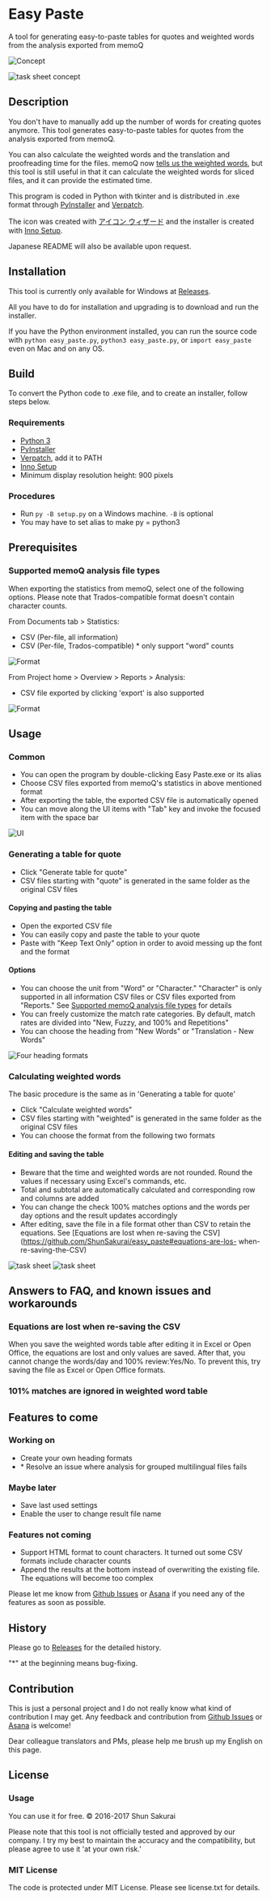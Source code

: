 # Easy Paste
A tool for generating easy-to-paste tables for quotes and weighted words from the analysis exported from memoQ

![Concept](https://raw.github.com/wiki/ShunSakurai/easy_paste/easy_paste_concept.png)

![task sheet concept](https://raw.github.com/wiki/ShunSakurai/easy_paste/easy_paste_task_sheet_concept.png)

## Description
You don't have to manually add up the number of words for creating quotes anymore. This tool generates easy-to-paste tables for quotes from the analysis exported from memoQ.

You can also calculate the weighted words and the translation and proofreading time for the files. memoQ now [tells us the weighted words](https://www.memoq.com/memoq-build-june), but this tool is still useful in that it can calculate the weighted words for sliced files, and it can provide the estimated time.

This program is coded in Python with tkinter and is distributed in .exe format through [PyInstaller](http://www.pyinstaller.org/) and [Verpatch](https://www.codeproject.com/Articles/37133/Simple-Version-Resource-Tool-for-Windows).

The icon was created with [アイコン ウィザード](http://freewareplace.web.fc2.com/) and the installer is created with [Inno Setup](http://www.jrsoftware.org/isdl.php).

Japanese README will also be available upon request.

## Installation
This tool is currently only available for Windows at [Releases](https://github.com/ShunSakurai/easy_paste/releases).

All you have to do for installation and upgrading is to download and run the installer.

If you have the Python environment installed, you can run the source code with `python easy_paste.py`, `python3 easy_paste.py`, or `import easy_paste` even on Mac and on any OS.

## Build
To convert the Python code to .exe file, and to create an installer, follow steps below.

### Requirements
- [Python 3](https://www.python.org/downloads/)
- [PyInstaller](http://www.pyinstaller.org/)
- [Verpatch](https://www.codeproject.com/Articles/37133/Simple-Version-Resource-Tool-for-Windows), add it to PATH
- [Inno Setup](http://www.jrsoftware.org/isdl.php)
- Minimum display resolution height: 900 pixels

### Procedures
- Run `py -B setup.py` on a Windows machine. `-B` is optional
- You may have to set alias to make py = python3

## Prerequisites
### Supported memoQ analysis file types
When exporting the statistics from memoQ, select one of the following options. Please note that Trados-compatible format doesn't contain character counts.

From Documents tab > Statistics:
- CSV (Per-file, all information)
- CSV (Per-file, Trados-compatible) * only support "word" counts

![Format](https://raw.github.com/wiki/ShunSakurai/easy_paste/easy_paste_format.png)

From Project home > Overview > Reports > Analysis:
- CSV file exported by clicking 'export' is also supported

![Format](https://raw.github.com/wiki/ShunSakurai/easy_paste/easy_paste_format2.png)

## Usage
### Common
- You can open the program by double-clicking Easy Paste.exe or its alias
- Choose CSV files exported from memoQ's statistics in above mentioned format
- After exporting the table, the exported CSV file is automatically opened
- You can move along the UI items with "Tab" key and invoke the focused item with the space bar

![UI](https://raw.github.com/wiki/ShunSakurai/easy_paste/easy_paste_ui.png)

### Generating a table for quote
- Click "Generate table for quote"
- CSV files starting with "quote" is generated in the same folder as the original CSV files

#### Copying and pasting the table
- Open the exported CSV file
- You can easily copy and paste the table to your quote
- Paste with "Keep Text Only" option in order to avoid messing up the font and the format

#### Options
- You can choose the unit from "Word" or "Character." "Character" is only supported in all information CSV files or CSV files exported from "Reports." See [Supported memoQ analysis file types](https://github.com/ShunSakurai/easy_paste#supported-memoq-analysis-file-types) for details
- You can freely customize the match rate categories. By default, match rates are divided into "New, Fuzzy, and 100% and Repetitions"
- You can choose the heading from "New Words" or "Translation -  New Words"

![Four heading formats](https://raw.github.com/wiki/ShunSakurai/easy_paste/easy_paste_heading.png)

### Calculating weighted words
The basic procedure is the same as in 'Generating a table for quote'

- Click "Calculate weighted words"
- CSV files starting with "weighted" is generated in the same folder as the original CSV files
- You can choose the format from the following two formats

#### Editing and saving the table
- Beware that the time and weighted words are not rounded. Round the values if necessary using Excel's commands, etc.
- Total and subtotal are automatically calculated and corresponding row and columns are added
- You can change the check 100% matches options and the words per day options and the result updates accordingly
- After editing, save the file in a file format other than CSV to retain the equations. See [Equations are lost when re-saving the CSV](https://github.com/ShunSakurai/easy_paste#equations-are-los- when-re-saving-the-CSV)

![task sheet](https://raw.github.com/wiki/ShunSakurai/easy_paste/easy_paste_task_sheet.png)
![task sheet](https://raw.github.com/wiki/ShunSakurai/easy_paste/easy_paste_task_sheet2.png)

## Answers to FAQ, and known issues and workarounds
### Equations are lost when re-saving the CSV
When you save the weighted words table after editing it in Excel or Open Office, the equations are lost and only values are saved. After that, you cannot change the words/day and 100% review:Yes/No. To prevent this, try saving the file as Excel or Open Office formats.

### 101% matches are ignored in weighted word table

## Features to come
### Working on
- Create your own heading formats
- \* Resolve an issue where analysis for grouped multilingual files fails

### Maybe later
- Save last used settings
- Enable the user to change result file name

### Features not coming
- Support HTML format to count characters. It turned out some CSV formats include character counts
- Append the results at the bottom instead of overwriting the existing file. The equations will become too complex

Please let me know from [Github Issues](https://github.com/ShunSakurai/easy_paste/issues) or [Asana](https://app.asana.com/0/264050103803746/list) if you need any of the features as soon as possible.

## History
Please go to [Releases](https://github.com/ShunSakurai/easy_paste/releases) for the detailed history.

"*" at the beginning means bug-fixing.

## Contribution
This is just a personal project and I do not really know what kind of contribution I may get. Any feedback and contribution from [Github Issues](https://github.com/ShunSakurai/easy_paste/issues) or [Asana](https://app.asana.com/0/264050103803746/list) is welcome!

Dear colleague translators and PMs, please help me brush up my English on this page.

## License
### Usage
You can use it for free.
© 2016-2017 Shun Sakurai

Please note that this tool is not officially tested and approved by our company. I try my best to maintain the accuracy and the compatibility, but please agree to use it 'at your own risk.'

### MIT License
The code is protected under MIT License. Please see license.txt for details.
